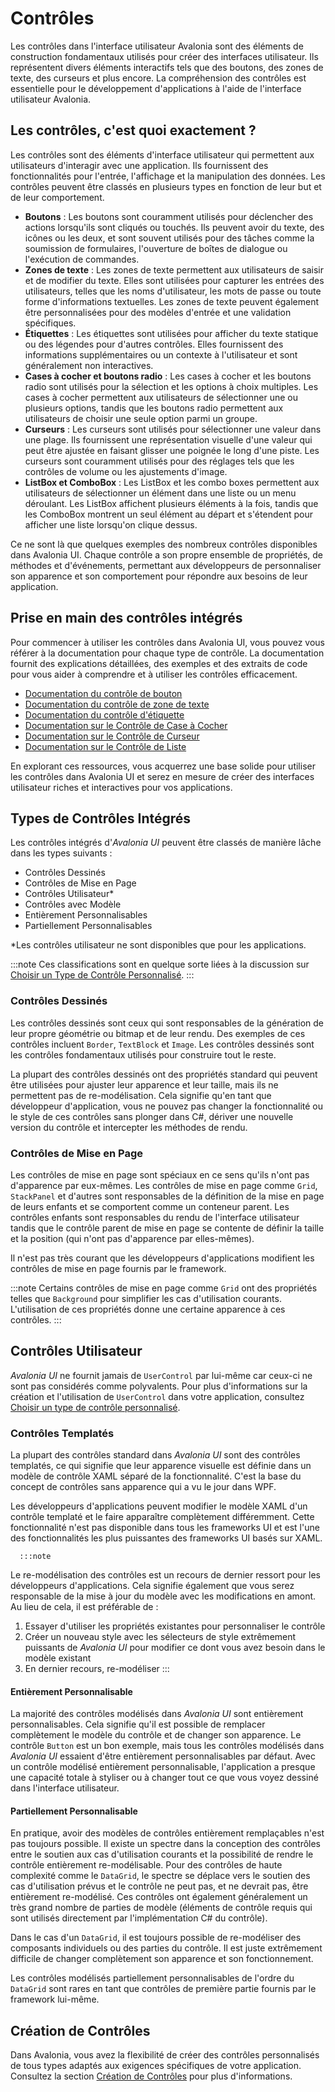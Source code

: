 # Contrôles

Les contrôles dans l'interface utilisateur Avalonia sont des éléments de construction fondamentaux utilisés pour créer des interfaces utilisateur. Ils représentent divers éléments interactifs tels que des boutons, des zones de texte, des curseurs et plus encore. La compréhension des contrôles est essentielle pour le développement d'applications à l'aide de l'interface utilisateur Avalonia.

## Les contrôles, c'est quoi exactement ?

Les contrôles sont des éléments d'interface utilisateur qui permettent aux utilisateurs d'interagir avec une application. Ils fournissent des fonctionnalités pour l'entrée, l'affichage et la manipulation des données. Les contrôles peuvent être classés en plusieurs types en fonction de leur but et de leur comportement.

- **Boutons** : Les boutons sont couramment utilisés pour déclencher des actions lorsqu'ils sont cliqués ou touchés. Ils peuvent avoir du texte, des icônes ou les deux, et sont souvent utilisés pour des tâches comme la soumission de formulaires, l'ouverture de boîtes de dialogue ou l'exécution de commandes.
- **Zones de texte** : Les zones de texte permettent aux utilisateurs de saisir et de modifier du texte. Elles sont utilisées pour capturer les entrées des utilisateurs, telles que les noms d'utilisateur, les mots de passe ou toute forme d'informations textuelles. Les zones de texte peuvent également être personnalisées pour des modèles d'entrée et une validation spécifiques.
- **Étiquettes** : Les étiquettes sont utilisées pour afficher du texte statique ou des légendes pour d'autres contrôles. Elles fournissent des informations supplémentaires ou un contexte à l'utilisateur et sont généralement non interactives.
- **Cases à cocher et boutons radio** : Les cases à cocher et les boutons radio sont utilisés pour la sélection et les options à choix multiples. Les cases à cocher permettent aux utilisateurs de sélectionner une ou plusieurs options, tandis que les boutons radio permettent aux utilisateurs de choisir une seule option parmi un groupe.
- **Curseurs** : Les curseurs sont utilisés pour sélectionner une valeur dans une plage. Ils fournissent une représentation visuelle d'une valeur qui peut être ajustée en faisant glisser une poignée le long d'une piste. Les curseurs sont couramment utilisés pour des réglages tels que les contrôles de volume ou les ajustements d'image.
- **ListBox et ComboBox** : Les ListBox et les combo boxes permettent aux utilisateurs de sélectionner un élément dans une liste ou un menu déroulant. Les ListBox affichent plusieurs éléments à la fois, tandis que les ComboBox montrent un seul élément au départ et s'étendent pour afficher une liste lorsqu'on clique dessus.

Ce ne sont là que quelques exemples des nombreux contrôles disponibles dans Avalonia UI. Chaque contrôle a son propre ensemble de propriétés, de méthodes et d'événements, permettant aux développeurs de personnaliser son apparence et son comportement pour répondre aux besoins de leur application.

## Prise en main des contrôles intégrés

Pour commencer à utiliser les contrôles dans Avalonia UI, vous pouvez vous référer à la documentation pour chaque type de contrôle. La documentation fournit des explications détaillées, des exemples et des extraits de code pour vous aider à comprendre et à utiliser les contrôles efficacement.

- [Documentation du contrôle de bouton](../../../reference/controls/buttons/button)
- [Documentation du contrôle de zone de texte](../../../reference/controls/textbox)
- [Documentation du contrôle d'étiquette](../../../reference/controls/label)
- [Documentation sur le Contrôle de Case à Cocher](../../../reference/controls/checkbox)
- [Documentation sur le Contrôle de Curseur](../../../reference/controls/slider)
- [Documentation sur le Contrôle de Liste](../../../reference/controls/listbox)

En explorant ces ressources, vous acquerrez une base solide pour utiliser les contrôles dans Avalonia UI et serez en mesure de créer des interfaces utilisateur riches et interactives pour vos applications.

## Types de Contrôles Intégrés

Les contrôles intégrés d'_Avalonia UI_ peuvent être classés de manière lâche dans les types suivants :

* Contrôles Dessinés
* Contrôles de Mise en Page
* Contrôles Utilisateur*
* Contrôles avec Modèle
* Entièrement Personnalisables
* Partiellement Personnalisables

*Les contrôles utilisateur ne sont disponibles que pour les applications.

:::note
Ces classifications sont en quelque sorte liées à la discussion sur [Choisir un Type de Contrôle Personnalisé](creating-controls/choosing-a-custom-control-type).
:::

### Contrôles Dessinés

Les contrôles dessinés sont ceux qui sont responsables de la génération de leur propre géométrie ou bitmap et de leur rendu. Des exemples de ces contrôles incluent `Border`, `TextBlock` et `Image`. Les contrôles dessinés sont les contrôles fondamentaux utilisés pour construire tout le reste.

La plupart des contrôles dessinés ont des propriétés standard qui peuvent être utilisées pour ajuster leur apparence et leur taille, mais ils ne permettent pas de re-modélisation. Cela signifie qu'en tant que développeur d'application, vous ne pouvez pas changer la fonctionnalité ou le style de ces contrôles sans plonger dans C#, dériver une nouvelle version du contrôle et intercepter les méthodes de rendu.

### Contrôles de Mise en Page

Les contrôles de mise en page sont spéciaux en ce sens qu'ils n'ont pas d'apparence par eux-mêmes. Les contrôles de mise en page comme `Grid`, `StackPanel` et d'autres sont responsables de la définition de la mise en page de leurs enfants et se comportent comme un conteneur parent. Les contrôles enfants sont responsables du rendu de l'interface utilisateur tandis que le contrôle parent de mise en page se contente de définir la taille et la position (qui n'ont pas d'apparence par elles-mêmes).

Il n'est pas très courant que les développeurs d'applications modifient les contrôles de mise en page fournis par le framework.

:::note
Certains contrôles de mise en page comme `Grid` ont des propriétés telles que `Background` pour simplifier les cas d'utilisation courants. L'utilisation de ces propriétés donne une certaine apparence à ces contrôles.
:::

## Contrôles Utilisateur

_Avalonia UI_ ne fournit jamais de `UserControl` par lui-même car ceux-ci ne sont pas considérés comme polyvalents. Pour plus d'informations sur la création et l'utilisation de `UserControl` dans votre application, consultez [Choisir un type de contrôle personnalisé](creating-controls/choosing-a-custom-control-type).

### Contrôles Templatés

La plupart des contrôles standard dans _Avalonia UI_ sont des contrôles templatés, ce qui signifie que leur apparence visuelle est définie dans un modèle de contrôle XAML séparé de la fonctionnalité. C'est la base du concept de contrôles sans apparence qui a vu le jour dans WPF.

Les développeurs d'applications peuvent modifier le modèle XAML d'un contrôle templaté et le faire apparaître complètement différemment. Cette fonctionnalité n'est pas disponible dans tous les frameworks UI et est l'une des fonctionnalités les plus puissantes des frameworks UI basés sur XAML.

      :::note
Le re-modélisation des contrôles est un recours de dernier ressort pour les développeurs d'applications. Cela signifie également que vous serez responsable de la mise à jour du modèle avec les modifications en amont. Au lieu de cela, il est préférable de :

 1. Essayer d'utiliser les propriétés existantes pour personnaliser le contrôle
 2. Créer un nouveau style avec les sélecteurs de style extrêmement puissants de _Avalonia UI_ pour modifier ce dont vous avez besoin dans le modèle existant
 3. En dernier recours, re-modéliser
:::

#### Entièrement Personnalisable

La majorité des contrôles modélisés dans _Avalonia UI_ sont entièrement personnalisables. Cela signifie qu'il est possible de remplacer complètement le modèle du contrôle et de changer son apparence. Le contrôle `Button` est un bon exemple, mais tous les contrôles modélisés dans _Avalonia UI_ essaient d'être entièrement personnalisables par défaut. Avec un contrôle modélisé entièrement personnalisable, l'application a presque une capacité totale à styliser ou à changer tout ce que vous voyez dessiné dans l'interface utilisateur.

#### Partiellement Personnalisable

En pratique, avoir des modèles de contrôles entièrement remplaçables n'est pas toujours possible. Il existe un spectre dans la conception des contrôles entre le soutien aux cas d'utilisation courants et la possibilité de rendre le contrôle entièrement re-modélisable. Pour des contrôles de haute complexité comme le `DataGrid`, le spectre se déplace vers le soutien des cas d'utilisation prévus et le contrôle ne peut pas, et ne devrait pas, être entièrement re-modélisé. Ces contrôles ont également généralement un très grand nombre de parties de modèle (éléments de contrôle requis qui sont utilisés directement par l'implémentation C# du contrôle).

Dans le cas d'un `DataGrid`, il est toujours possible de re-modéliser des composants individuels ou des parties du contrôle. Il est juste extrêmement difficile de changer complètement son apparence et son fonctionnement.

Les contrôles modélisés partiellement personnalisables de l'ordre du `DataGrid` sont rares en tant que contrôles de première partie fournis par le framework lui-même.

## Création de Contrôles

Dans Avalonia, vous avez la flexibilité de créer des contrôles personnalisés de tous types adaptés aux exigences spécifiques de votre application. Consultez la section [Création de Contrôles](creating-controls) pour plus d'informations.
